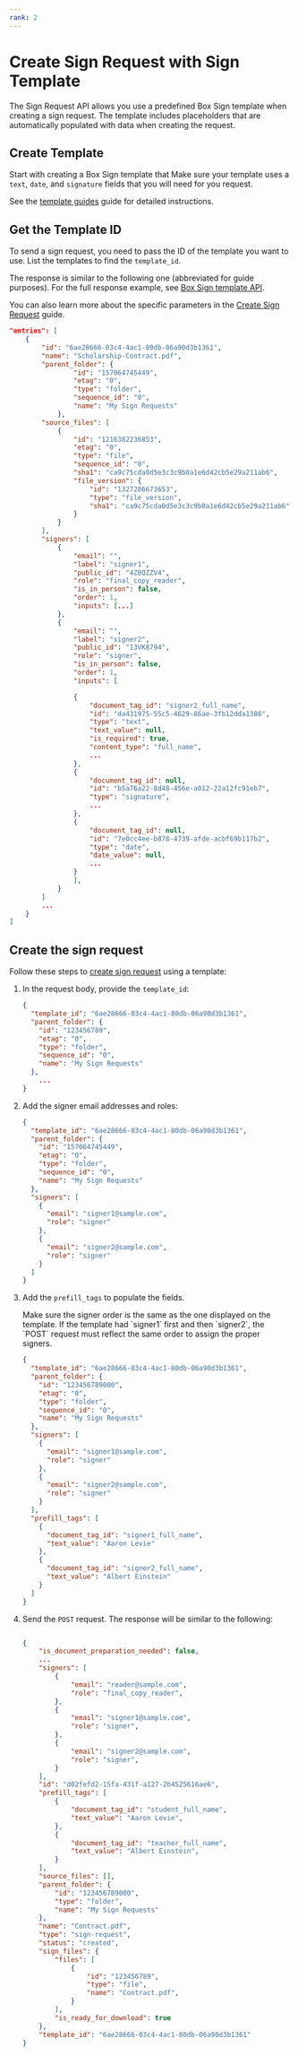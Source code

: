 ```yaml
---
rank: 2
---
```


# Create Sign Request with Sign Template

The Sign Request API allows you use a predefined Box Sign
template when creating a sign request.
The template includes placeholders
that are automatically populated with data
when creating the request.

## Create Template

Start with creating a Box Sign template that
Make sure your template uses a `text`, `date`,
and `signature` fields that you will need for
you request.

See the [template guides][docuprep] guide
for detailed instructions.

## Get the Template ID

To send a sign request, you need to pass the ID
of the template you want to use.
List the templates to find the `template_id`.

<Samples id='get_templates' />

The response is similar to the following one
(abbreviated for guide purposes).
For the full response example, see
[Box Sign template API][template].

You can also learn more about the specific
parameters in the [Create Sign Request][signrequest] guide.

```json
"entries": [
    {
        "id": "6ae28666-03c4-4ac1-80db-06a90d3b1361",
        "name": "Scholarship-Contract.pdf",
        "parent_folder": {
                "id": "157064745449",
                "etag": "0",
                "type": "folder",
                "sequence_id": "0",
                "name": "My Sign Requests"
            },
        "source_files": [
            {
                "id": "1216382236853",
                "etag": "0",
                "type": "file",
                "sequence_id": "0",
                "sha1": "ca9c75cda0d5e3c3c9b0a1e6d42cb5e29a211ab6",
                "file_version": {
                    "id": "1327286673653",
                    "type": "file_version",
                    "sha1": "ca9c75cda0d5e3c3c9b0a1e6d42cb5e29a211ab6"
                }
            }
        ],
        "signers": [
            {
                "email": "",
                "label": "signer1",
                "public_id": "4Z8QZZV4",
                "role": "final_copy_reader",
                "is_in_person": false,
                "order": 1,
                "inputs": [...]
            },
            {
                "email": "",
                "label": "signer2",
                "public_id": "13VK8794",
                "role": "signer",
                "is_in_person": false,
                "order": 1,
                "inputs": [

                {
                    "document_tag_id": "signer2_full_name",
                    "id": "da431975-55c5-4629-86ae-3fb12dda1386",
                    "type": "text",
                    "text_value": null,
                    "is_required": true,
                    "content_type": "full_name",
                    ...
                },
                {
                    "document_tag_id": null,
                    "id": "b5a76a22-8d48-456e-a012-22a12fc91eb7",
                    "type": "signature",
                    ...
                },
                {
                    "document_tag_id": null,
                    "id": "7e0cc4ee-b878-4739-afde-acbf69b117b2",
                    "type": "date",
                    "date_value": null,
                    ...
                }
                ],
            }
        ]
        ...
    }
]
```

## Create the sign request

Follow these steps to [create sign request][signrequest] using a template:

1. In the request body, provide the `template_id`:

   ```json
   {
     "template_id": "6ae28666-03c4-4ac1-80db-06a90d3b1361",
     "parent_folder": {
       "id": "123456789",
       "etag": "0",
       "type": "folder",
       "sequence_id": "0",
       "name": "My Sign Requests"
     },
       ...
   }
   ```

1. Add the signer email addresses and roles:

   ```json
   {
     "template_id": "6ae28666-03c4-4ac1-80db-06a90d3b1361",
     "parent_folder": {
       "id": "157064745449",
       "etag": "0",
       "type": "folder",
       "sequence_id": "0",
       "name": "My Sign Requests"
     },
     "signers": [
       {
         "email": "signer1@sample.com",
         "role": "signer"
       },
       {
         "email": "signer2@sample.com",
         "role": "signer"
       }
     ]
   }
   ```

1. Add the `prefill_tags` to populate the fields.
   
   <Message>
   Make sure the signer order is the same as the one
   displayed on the template. If the template had `signer1`
   first and then `signer2`, the `POST` request must reflect
   the same order to assign the proper signers.
   </Message>

   ```json
   {
     "template_id": "6ae28666-03c4-4ac1-80db-06a90d3b1361",
     "parent_folder": {
       "id": "123456789000",
       "etag": "0",
       "type": "folder",
       "sequence_id": "0",
       "name": "My Sign Requests"
     },
     "signers": [
       {
         "email": "signer1@sample.com",
         "role": "signer"
       },
       {
         "email": "signer2@sample.com",
         "role": "signer"
       }
     ],
     "prefill_tags": [
       {
         "document_tag_id": "signer1_full_name",
         "text_value": "Aaron Levie"
       },
       {
         "document_tag_id": "signer2_full_name",
         "text_value": "Albert Einstein"
       }
     ]
   }
   ```

1. Send the `POST` request. The response will be similar to the following:

   ```json

   {
       "is_document_preparation_needed": false,
       ...
       "signers": [
           {
               "email": "reader@sample.com",
               "role": "final_copy_reader",
           },
           {
               "email": "signer1@sample.com",
               "role": "signer",
           },
           {
               "email": "signer2@sample.com",
               "role": "signer",
           }
       ],
       "id": "d02fefd2-15fa-431f-a127-2b4525616ae6",
       "prefill_tags": [
           {
               "document_tag_id": "student_full_name",
               "text_value": "Aaron Levie",
           },
           {
               "document_tag_id": "teacher_full_name",
               "text_value": "Albert Einstein",
           }
       ],
       "source_files": [],
       "parent_folder": {
           "id": "123456789000",
           "type": "folder",
           "name": "My Sign Requests"
       },
       "name": "Contract.pdf",
       "type": "sign-request",
       "status": "created",
       "sign_files": {
           "files": [
               {
                   "id": "123456789",
                   "type": "file",
                   "name": "Contract.pdf",
               }
           ],
           "is_ready_for_download": true
       },
       "template_id": "6ae28666-03c4-4ac1-80db-06a90d3b1361"
   }
   ```

[signrequest]: e://post-sign-requests
[docuprep]: https://support.box.com/hc/en-us/articles/4404094944915-Creating-templates
[parentfolder]: g://box-sign/create-sign-request#parent-folder
[signers]: g://box-sign/create-sign-request#signers
[template]: e://get-sign-templates#response-example
